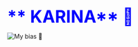 <span style="color: blue; font-size: 39px; font-weight: bold">** KARINA** 💙</span>



![My bias 💙](https://pbs.twimg.com/media/GA9gCO0a0AAzq5q?format=jpg&name=medium)

<!---
[LeetCode Stats](https://leetcode.com/thiphucthinh/)
![Leetcode Stats](https://leetcard.jacoblin.cool/thiphucthinh?theme=light)

- 👋 Hi, I’m @thiphucthinh
- 👀 I’m interested in ...
- 🌱 I’m currently learning ...
- 💞️ I’m looking to collaborate on ...
- 📫 How to reach me ...
-->

<!---
thiphucthinh/thiphucthinh is a ✨ special ✨ repository because its `README.md` (this file) appears on your GitHub profile.
You can click the Preview link to take a look at your changes.
--->
